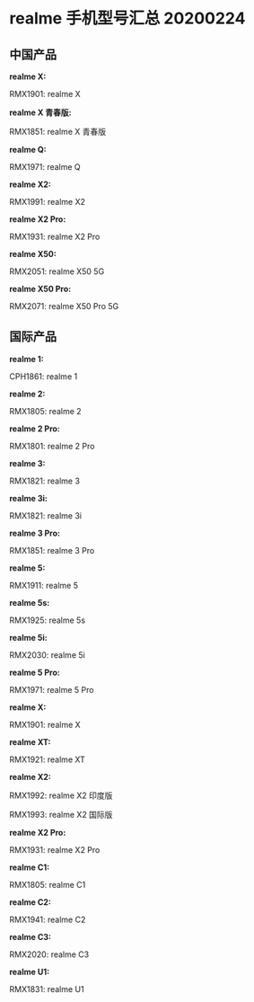 # realme 手机型号汇总 20200224

## 中国产品

**realme X:**

RMX1901: realme X

**realme X 青春版:**

RMX1851: realme X 青春版

**realme Q:**

RMX1971: realme Q

**realme X2:**

RMX1991: realme X2

**realme X2 Pro:**

RMX1931: realme X2 Pro

**realme X50:**

RMX2051: realme X50 5G

**realme X50 Pro:**

RMX2071: realme X50 Pro 5G

## 国际产品

**realme 1:**

CPH1861: realme 1

**realme 2:**

RMX1805: realme 2

**realme 2 Pro:**

RMX1801: realme 2 Pro

**realme 3:**

RMX1821: realme 3

**realme 3i:**

RMX1821: realme 3i

**realme 3 Pro:**

RMX1851: realme 3 Pro

**realme 5:**

RMX1911: realme 5

**realme 5s:**

RMX1925: realme 5s

**realme 5i:**

RMX2030: realme 5i

**realme 5 Pro:**

RMX1971: realme 5 Pro

**realme X:**

RMX1901: realme X

**realme XT:**

RMX1921: realme XT

**realme X2:**

RMX1992: realme X2 印度版

RMX1993: realme X2 国际版

**realme X2 Pro:**

RMX1931: realme X2 Pro

**realme C1:**

RMX1805: realme C1

**realme C2:**

RMX1941: realme C2

**realme C3:**

RMX2020: realme C3

**realme U1:**

RMX1831: realme U1
